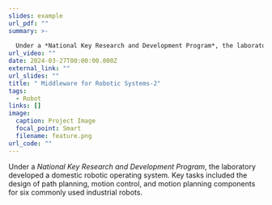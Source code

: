 ```yaml
---
slides: example
url_pdf: ""
summary: >-
  
  Under a *National Key Research and Development Program*, the laboratory developed a domestic robotic operating system. Key tasks included the design of path planning, motion control, and motion planning components for six commonly used industrial robots.
url_video: ""
date: 2024-03-27T00:00:00.000Z
external_link: ""
url_slides: ""
title: " Middleware for Robotic Systems-2"
tags:
  - Robot
links: []
image:
  caption: Project Image
  focal_point: Smart
  filename: feature.png
url_code: ""
---
```


Under a *National Key Research and Development Program*, the laboratory developed a domestic robotic operating system. Key tasks included the design of path planning, motion control, and motion planning components for six commonly used industrial robots.
